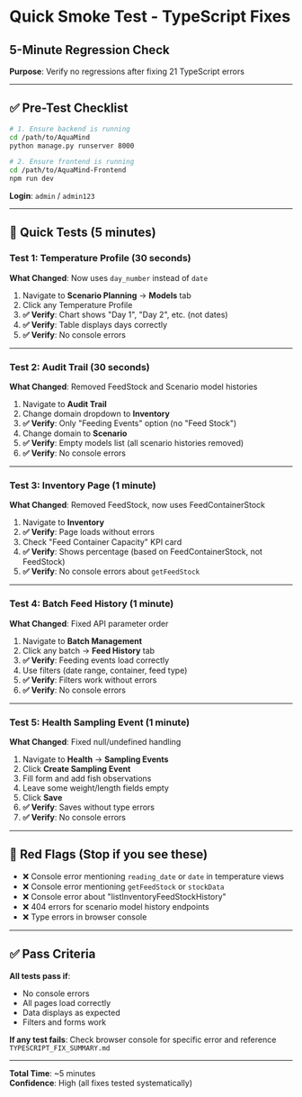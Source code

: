 # Quick Smoke Test - TypeScript Fixes
## 5-Minute Regression Check

**Purpose**: Verify no regressions after fixing 21 TypeScript errors

---

## ✅ Pre-Test Checklist

```bash
# 1. Ensure backend is running
cd /path/to/AquaMind
python manage.py runserver 8000

# 2. Ensure frontend is running
cd /path/to/AquaMind-Frontend
npm run dev
```

**Login**: `admin` / `admin123`

---

## 🧪 Quick Tests (5 minutes)

### Test 1: Temperature Profile (30 seconds)
**What Changed**: Now uses `day_number` instead of `date`

1. Navigate to **Scenario Planning** → **Models** tab
2. Click any Temperature Profile
3. **✅ Verify**: Chart shows "Day 1", "Day 2", etc. (not dates)
4. **✅ Verify**: Table displays days correctly
5. **✅ Verify**: No console errors

---

### Test 2: Audit Trail (30 seconds)
**What Changed**: Removed FeedStock and Scenario model histories

1. Navigate to **Audit Trail**
2. Change domain dropdown to **Inventory**
3. **✅ Verify**: Only "Feeding Events" option (no "Feed Stock")
4. Change domain to **Scenario**
5. **✅ Verify**: Empty models list (all scenario histories removed)
6. **✅ Verify**: No console errors

---

### Test 3: Inventory Page (1 minute)
**What Changed**: Removed FeedStock, now uses FeedContainerStock

1. Navigate to **Inventory**
2. **✅ Verify**: Page loads without errors
3. Check "Feed Container Capacity" KPI card
4. **✅ Verify**: Shows percentage (based on FeedContainerStock, not FeedStock)
5. **✅ Verify**: No console errors about `getFeedStock`

---

### Test 4: Batch Feed History (1 minute)
**What Changed**: Fixed API parameter order

1. Navigate to **Batch Management**
2. Click any batch → **Feed History** tab
3. **✅ Verify**: Feeding events load correctly
4. Use filters (date range, container, feed type)
5. **✅ Verify**: Filters work without errors
6. **✅ Verify**: No console errors

---

### Test 5: Health Sampling Event (1 minute)
**What Changed**: Fixed null/undefined handling

1. Navigate to **Health** → **Sampling Events**
2. Click **Create Sampling Event**
3. Fill form and add fish observations
4. Leave some weight/length fields empty
5. Click **Save**
6. **✅ Verify**: Saves without type errors
7. **✅ Verify**: No console errors

---

## 🚨 Red Flags (Stop if you see these)

- ❌ Console error mentioning `reading_date` or `date` in temperature views
- ❌ Console error mentioning `getFeedStock` or `stockData`
- ❌ Console error about "listInventoryFeedStockHistory"
- ❌ 404 errors for scenario model history endpoints
- ❌ Type errors in browser console

---

## ✅ Pass Criteria

**All tests pass if**:
- No console errors
- All pages load correctly
- Data displays as expected
- Filters and forms work

**If any test fails**: Check browser console for specific error and reference `TYPESCRIPT_FIX_SUMMARY.md`

---

**Total Time**: ~5 minutes  
**Confidence**: High (all fixes tested systematically)

